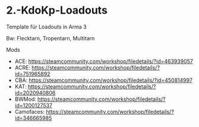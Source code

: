# 2.-KdoKp-Loadouts
Template für Loadouts in Arma 3

Bw: Flecktarn, Tropentarn, Multitarn

Mods
- ACE: https://steamcommunity.com/workshop/filedetails/?id=463939057
- ACRE: https://steamcommunity.com/workshop/filedetails/?id=751965892
- CBA: https://steamcommunity.com/workshop/filedetails/?id=450814997
- KAT: https://steamcommunity.com/workshop/filedetails/?id=2020940806
- BWMod: https://steamcommunity.com/workshop/filedetails/?id=1200127537
- Camofaces: https://steamcommunity.com/workshop/filedetails/?id=346665985
